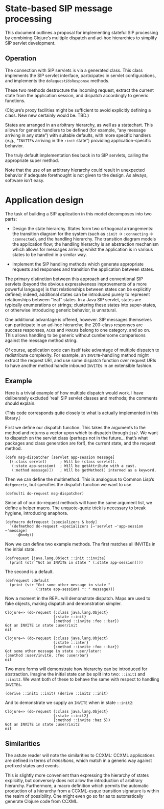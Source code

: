 # State-based SIP message processing

This document outlines a proposal for implementing stateful SIP processing by
combining Clojure’s multiple dispatch and ad-hoc hierarchies to simplify SIP
servlet development.


## Operation

The connection with SIP servlets is via a generated class. This class
implements the SIP servlet interface, participates in servlet configurations,
and implements the `doRequest`/`doResponse` methods.

These two methods destructure the incoming request, extract the current state
from the application session, and dispatch accordingly to generic functions.

(Clojure’s proxy facilities might be sufficient to avoid explicitly defining a
class. New new certainly would be. TBD.)

States are arranged in an arbitrary hierarchy, as well as a statechart. This
allows for generic handlers to be defined (for example, “any message arriving
in any state”) with suitable defaults, with more specific handlers (*e.g.*,
“`INVITE`s arriving in the `:init` state”) providing application-specific
behavior.

The truly default implementation ties back in to SIP servlets, calling the
appropriate super method.

Note that the use of an arbitrary hierarchy could result in unexpected behavior
if adequate forethought is not given to the design. As always, software isn’t
easy.


# Application design

The task of building a SIP application in this model decomposes into two parts:

* Design the state hierarchy. States form two orthogonal arrangements: the
transition diagram for the system (such as `:init` → `:connecting` →
`:connected`), and the handling hierarchy. The transition diagram models the
application flow; the handling hierarchy is an abstraction mechanism which
allows for messages arriving whilst the application is in various states to be
handled in a similar way.

* Implement the SIP handling methods which generate appropriate requests and
responses and transition the application between states.

The primary distinction between this approach and conventional SIP servlets
(beyond the obvious expressiveness improvements of a more powerful language) is
that relationships between states can be explicitly defined; indeed, additional
states can be introduced purely to represent relationships between “leaf”
states. In a Java SIP servlet, states are typically enumerations or strings;
clustering these states into super-states, or otherwise introducing generic
behavior, is unnatural.

One additional advantage is offered, however. SIP messages themselves can
participate in an ad-hoc hierarchy; the 200-class responses are success
responses, `ACK`s and `PRACK`s belong to one category, and so on. This allows
handling to be generic without cumbersome comparisons against the message
method string.

Of course, application code can itself take advantage of multiple dispatch to
redistribute complexity. For example, an `INVITE`-handling method might extract
the request URI, and use some dispatch function over request URIs to have
another method handle inbound `INVITE`s in an extensible fashion.


## Example

Here is a trivial example of how multiple dispatch would work. I have
deliberately excluded ‘real’ SIP servlet classes and methods; the comments
should explain.

(This code corresponds quite closely to what is actually implemented in this
library.)

First we define our dispatch function. This takes the arguments to the method
and returns a vector upon which to dispatch through `isa?`. We want to dispatch
on the servlet class (perhaps not in the future… that’s what packages and
class generation are for!), the current state, and the request method.


    (defn msg-dispatcher [servlet app-session message]
      [(:class servlet)      ; Will be (class servlet).
       (:state app-session)  ; Will be getAttribute with a cast.
       (:method message)])   ; Will be getMethod() interned as a keyword.


Then we can define the multimethod. This is analogous to Common Lisp’s
`defgeneric`, but specifies the dispatch function we want to use.


    (defmulti do-request msg-dispatcher)


Since all of our do-request methods will have the same argument list, we define
a helper macro. The unquote-quote trick is necessary to break hygiene,
introducing anaphora.


    (defmacro defrequest [specializers & body]
      `(defmethod do-request ~specializers [~'servlet ~'app-session ~'message]
         ~@body))


Now we can define two example methods. The first matches all INVITEs in the
initial state.


    (defrequest [java.lang.Object ::init ::invite]
      (print (str "Got an INVITE in state " (:state app-session))))


The second is a default.


    (defrequest :default
      (print (str "Got some other message in state "
                  (:state app-session) ": " message)))


Now a moment in the REPL will demonstrate dispatch. Maps are used to fake
objects, making dispatch and demonstration simpler.


    Clojure=> (do-request {:class java.lang.Object}
                          {:state ::init}
                          {:method ::invite :foo ::bar})
    Got an INVITE in state :user/init
    nil

    Clojure=> (do-request {:class java.lang.Object}
                          {:state ::later}
                          {:method ::invite :foo ::bar})
    Got some other message in state :user/later:
    {:method :user/invite, :foo :user/bar}
    nil


Two more forms will demonstrate how hierarchy can be introduced for
abstraction. Imagine the initial state can be split into two: `::init1` and
`::init2`. We want both of these to behave the same with respect to handling
`INVITE`s.

    
    (derive ::init1 ::init) (derive ::init2 ::init)


And to demonstrate we supply an `INVITE` when in state `::init2`:


    Clojure=> (do-request {:class java.lang.Object}
                          {:state ::init2}
                          {:method ::invite :baz 5})
    Got an INVITE in state :user/init2
    nil


## Similarities

The astute reader will note the similarities to CCXML: CCXML applications are
defined in terms of *transitions*, which match in a generic way against
prefixed states and events.

This is slightly more convenient than expressing the hierarchy of states
explicitly, but conversely does not allow the introduction of arbitrary
hierarchy. Furthermore, a macro definition which permits the automatic
production of a hierarchy from a CCXML-esque transition signature is within the
realm of possibility. One might even go so far as to automatically generate
Clojure code from CCXML.
